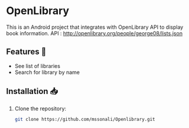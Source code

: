 # OpenLibrary 

This is an Android project that integrates with OpenLibrary API to display book information.
API : http://openlibrary.org/people/george08/lists.json

## Features 🚀
- See list of libraries
- Search for library by name

## Installation 📥
1. Clone the repository:
   ```sh
   git clone https://github.com/mssonali/Openlibrary.git
